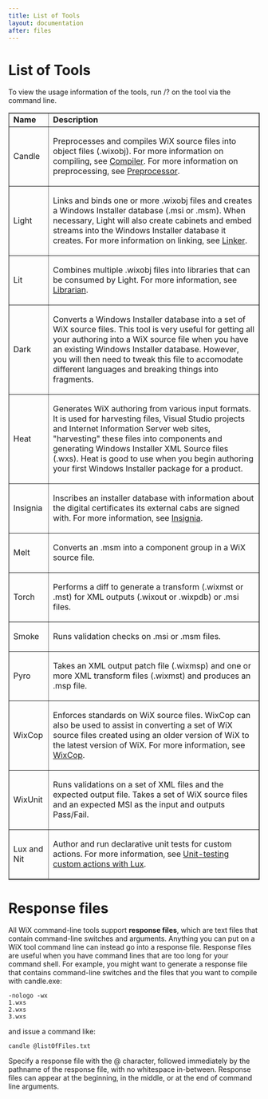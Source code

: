 ```yaml
---
title: List of Tools
layout: documentation
after: files
---
```

# List of Tools

To view the usage information of the tools, run /? on the tool via the command line.

<table border="1">
  <tr>
    <td><b>Name</b></td>
    <td><b>Description</b></td>
  </tr>
  <tr>
    <td>
      <p>Candle</p>
    </td>
    <td>
      <p>Preprocesses and compiles WiX source files into object files (.wixobj). For more 
      information on compiling, see <a href="candle">Compiler</a>. For more information on 
      preprocessing, see <a href="preprocessor">Preprocessor</a>.</p>
    </td>
  </tr>
  <tr>
    <td>
      <p>Light</p>
    </td>
    <td>
      <p>Links and binds one or more .wixobj files and creates a Windows Installer 
      database (.msi or .msm). When necessary, Light will also create cabinets and embed 
      streams into the Windows Installer database it creates.&nbsp;For more information 
      on linking, see <a href="light">Linker</a>.</p>
    </td>
  </tr>
  <tr>
    <td>
      <p>Lit</p>
    </td>
    <td>
      <p>Combines multiple .wixobj files into libraries that can be consumed by Light. 
      For more information, see <a href="lit">Librarian</a>.</p>
    </td>
  </tr>
  <tr>
   <td>
      <p>Dark</p>
    </td>
    <td>
      <p>Converts a Windows Installer database into a set of WiX source files. This tool 
      is very useful for getting all your authoring into a WiX source file when you 
      have an existing Windows Installer database. However, you will then need to 
      tweak this file to accomodate different languages and breaking things into 
      fragments.</p>
    </td>
  </tr>
  <tr>
    <td>
      <p>Heat</p>
    </td>
    <td>
      <p>Generates WiX authoring from various input formats. It is used for harvesting 
      files, Visual Studio projects and Internet Information Server web sites, 
      &quot;harvesting&quot; these files into components and generating Windows Installer XML 
      Source files (.wxs). Heat is good to use when you begin authoring your first 
      Windows Installer package for a product.</p>
    </td>
  </tr>
  <tr>
    <td>
      <p>Insignia</p>
    </td>
    <td>
      <p>Inscribes an installer database with information about the digital certificates its external cabs are signed with. 
      For more information, see <a href="insignia">Insignia</a>.</p>
    </td>
  </tr>
  <tr>
    <td>
      <p>Melt</p>
    </td>
    <td>
      <p>Converts an .msm into a component group in a WiX source file.</p>
    </td>
  </tr>
  <tr>
    <td>
      <p>Torch</p>
    </td>
    <td>
      <p>Performs a diff to generate a transform (.wixmst or .mst) for XML outputs (.wixout or .wixpdb) or .msi files.</p>
    </td>
  </tr>
  <tr>
    <td>
      <p>Smoke</p>
    </td>
    <td>
      <p>Runs validation checks on .msi or .msm files.</p>
    </td>
  </tr>
  <tr>
    <td>
      <p>Pyro</p>
    </td>
    <td>
      <p>Takes an XML output patch file (.wixmsp) and one or more XML transform files (.wixmst) and produces an .msp file.</p>
    </td>
  </tr>
  <tr>
    <td>
      <p>WixCop</p>
    </td>
    <td>
      <p>Enforces standards on WiX source files. WixCop can also be used to assist in converting a set of WiX source files created using an older version of WiX to the latest version of WiX.
      For more information, see <a href="wixcop">WixCop</a>.</p>
    </td>
  </tr>
  <tr>
    <td>
      <p>WixUnit</p>
    </td>
    <td>
      <p>Runs validations on a set of XML files and the expected output file. Takes a set 
      of WiX source files and an expected MSI as the input and outputs Pass/Fail.</p>
    </td>
  </tr>
  <tr>
    <td>
      <p>Lux and Nit</p>
    </td>
    <td>
      <p>Author and run declarative unit tests for custom actions. For more information,
      see <a href="lux">Unit-testing custom actions with Lux</a>.</p>
    </td>
  </tr>
</table>

# Response files

All WiX command-line tools support **response files**, which are text files that contain command-line switches and arguments. Anything you can put on a WiX tool command line can instead go into a response file. Response files are useful when you have command lines that are too long for your command shell. For example, you might want to generate a response file that contains command-line switches and the files that you want to compile with candle.exe:

    -nologo -wx
    1.wxs
    2.wxs 
    3.wxs

  and issue a command like:

    candle @listOfFiles.txt

Specify a response file with the @ character, followed immediately by the pathname of the response file, with no whitespace in-between. Response files can appear at the beginning, in the middle, or at the end of command line arguments.
